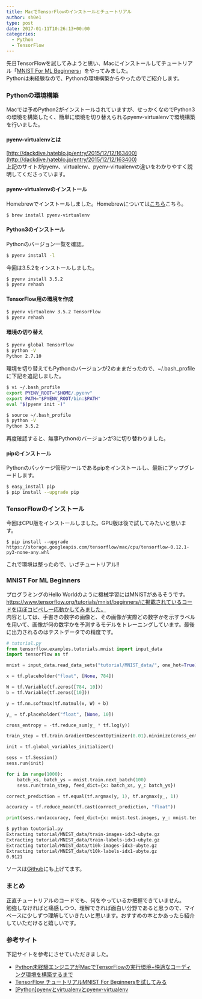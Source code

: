 ```yaml
---
title: MacでTensorFlowのインストールとチュートリアル
author: sh0e1
type: post
date: 2017-01-11T10:26:13+00:00
categories:
  - Python
  - TensorFlow
---
```

先日TensorFlowを試してみようと思い、Macにインストールしてチュートリアル「[MNIST For ML Beginners](https://www.tensorflow.org/versions/master/tutorials/mnist/beginners/)」をやってみました。  
Pythonは未経験なので、Pythonの環境構築からやったのでご紹介します。
<!--more-->

### Pythonの環境構築

Macでは予めPython2がインストールされていますが、せっかくなのでPython3の環境を構築したく、簡単に環境を切り替えられるpyenv-virtualenvで環境構築を行いました。

#### pyenv-virtualenvとは

[http://dackdive.hateblo.jp/entry/2015/12/12/163400](http://dackdive.hateblo.jp/entry/2015/12/12/163400)  
上記のサイトがpyenv、virtualenv、pyenv-virtualenvの違いをわかりやすく説明してくださっています。

#### pyenv-virtualenvのインストール

Homebrewでインストールしました。Homebrewについては[こちら]()こちら。

```bash
$ brew install pyenv-virtualenv
```

#### Python3のインストール

Pythonのバージョン一覧を確認。

```bash
$ pyenv install -l
```

今回は3.5.2をインストールしました。

```bash
$ pyenv install 3.5.2
$ pyenv rehash
```

#### TensorFlow用の環境を作成

```bash
$ pyenv virtualenv 3.5.2 TensorFlow
$ pyenv rehash
```

#### 環境の切り替え

```bash
$ pyenv global TensorFlow
$ python -V
Python 2.7.10
```

環境を切り替えてもPythonのバージョンが2のままだったので、~/.bash_profileに下記を追記しました。

```bash
$ vi ~/.bash_profile
export PYENV_ROOT="$HOME/.pyenv"
export PATH="$PYENV_ROOT/bin:$PATH"
eval "$(pyenv init -)"
```

```bash
$ source ~/.bash_profile
$ python -V
Python 3.5.2
```

再度確認すると、無事Pythonのバージョンが3に切り替わりました。

#### pipのインストール

Pythonのパッケージ管理ツールであるpipをインストールし、最新にアップグレードします。

```bash
$ easy_install pip
$ pip install --upgrade pip
```

### TensorFlowのインストール

今回はCPU版をインストールしました。GPU版は後で試してみたいと思います。

```bsh
$ pip install --upgrade https://storage.googleapis.com/tensorflow/mac/cpu/tensorflow-0.12.1-py3-none-any.whl
```

これで環境は整ったので、いざチュートリアル!!

### MNIST For ML Beginners

プログラミングのHello Worldのように機械学習にはMNISTがあるそうです。  
https://www.tensorflow.org/tutorials/mnist/beginners/に掲載されているコードをほぼコピペし一応動かしてみました。  
内容としては、手書きの数字の画像と、その画像が実際どの数字かを示すラベルを用いて、画像が何の数字かを予測するモデルをトレーニングしています。最後に出力されるのはテストデータでの精度です。

```python
# tutorial.py
from tensorflow.examples.tutorials.mnist import input_data
import tensorflow as tf

mnist = input_data.read_data_sets("tutorial/MNIST_data/", one_hot=True)

x = tf.placeholder("float", [None, 784])

W = tf.Variable(tf.zeros([784, 10]))
b = tf.Variable(tf.zeros([10]))

y = tf.nn.softmax(tf.matmul(x, W) + b)

y_ = tf.placeholder("float", [None, 10])

cross_entropy = -tf.reduce_sum(y_ * tf.log(y))

train_step = tf.train.GradientDescentOptimizer(0.01).minimize(cross_entropy)

init = tf.global_variables_initializer()

sess = tf.Session()
sess.run(init)

for i in range(1000):
    batch_xs, batch_ys = mnist.train.next_batch(100)
    sess.run(train_step, feed_dict={x: batch_xs, y_: batch_ys})

correct_prediction = tf.equal(tf.argmax(y, 1), tf.argmax(y_, 1))

accuracy = tf.reduce_mean(tf.cast(correct_prediction, "float"))

print(sess.run(accuracy, feed_dict={x: mnist.test.images, y_: mnist.test.labels}))
```

```bash
$ python toutorial.py
Extracting tutorial/MNIST_data/train-images-idx3-ubyte.gz
Extracting tutorial/MNIST_data/train-labels-idx1-ubyte.gz
Extracting tutorial/MNIST_data/t10k-images-idx3-ubyte.gz
Extracting tutorial/MNIST_data/t10k-labels-idx1-ubyte.gz
0.9121
```

ソースは[Github](https://github.com/sh0e1/tensorflow/tree/master/tutorial)にも上げてます。

### まとめ

正直チュートリアルのコードでも、何をやっているか把握できていません。  
勉強しなければと痛感しつつ、理解できれば面白い分野であると思うので、マイペースに少しずつ理解していきたいと思います。おすすめの本とかあったら紹介していただけると嬉しいです。

### 参考サイト

下記サイトを参考にさせていただきました。

- [Python未経験エンジニアがMacでTensorFlowの実行環境+快適なコーディング環境を構築するまで](http://qiita.com/KazaKago/items/587ac1224afc2c9350f1)
- [TensorFlow チュートリアルMNIST For Beginnersを試してみる](http://www.trifields.jp/try-tutorial-mnist-for-ml-beginners-of-tensorflow-1713)
- [[Python]pyenvとvirtualenvとpyenv-virtualenv](http://dackdive.hateblo.jp/entry/2015/12/12/163400)

